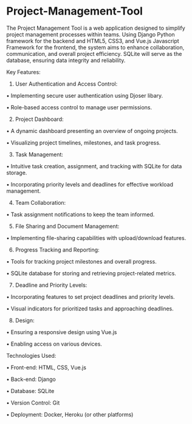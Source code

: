 # Project-Management-Tool


The Project Management Tool is a web application designed to simplify project management processes within teams. Using Django Python framework for the backend and HTML5, CSS3, and Vue.js Javascript Framework for the frontend, the system aims to enhance collaboration, communication, and overall project efficiency. SQLite will serve as the database, ensuring data integrity and reliability.


Key Features:
1.	User Authentication and Access Control:

•	Implementing secure user authentication using Djoser libary.

•	Role-based access control to manage user permissions.

2.	Project Dashboard:

•	A dynamic dashboard presenting an overview of ongoing projects.

•	Visualizing project timelines, milestones, and task progress.

3.	Task Management:

•	Intuitive task creation, assignment, and tracking with SQLite for data storage.

•	Incorporating priority levels and deadlines for effective workload management.

4.	Team Collaboration:

•	Task assignment notifications to keep the team informed.

5.	File Sharing and Document Management:

•	Implementing file-sharing capabilities with upload/download  features.

6.	Progress Tracking and Reporting:

•	Tools for tracking project milestones and overall progress.

•	SQLite database for storing and retrieving project-related metrics.

7.	Deadline and Priority Levels:

•	Incorporating features to set project deadlines and priority levels.

•	Visual indicators for prioritized tasks and approaching deadlines.

8.	Design:

•	Ensuring a responsive design using Vue.js

•	Enabling access on various devices.


Technologies Used:

•	Front-end: HTML, CSS, Vue.js

•	Back-end: Django

•	Database: SQLite

•	Version Control: Git

•	Deployment: Docker, Heroku (or other platforms)

